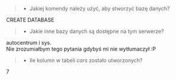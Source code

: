   >* Jakiej komendy należy użyć, aby stworzyć bazę danych?
    
  CREATE DATABASE
  >* Jakie inne bazy danych są dostępne na tym serwerze?
    
  autocentrum i sys.  
  Nie zrozumiałbym tego pytania gdybyś mi nie wytłumaczył :P
  >* Ile kolumn w tabeli *cars* zostało utworzonych?
    
  7
